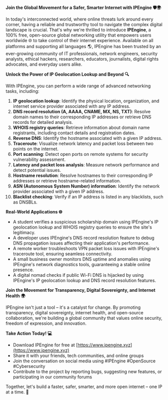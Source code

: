 **Join the Global Movement for a Safer, Smarter Internet with IPEngine 🛡️🌍**

In today's interconnected world, where online threats lurk around every corner, having a reliable and trustworthy tool to navigate the complex digital landscape is crucial. That's why we're thrilled to introduce **IPEngine**, a 100% free, open-source global networking utility that empowers users worldwide 🌐 to take control of their internet experience. Available on all platforms and supporting all languages 🌎, IPEngine has been trusted by an ever-growing community of IT professionals, network engineers, security analysts, ethical hackers, researchers, educators, journalists, digital rights advocates, and everyday users alike.

**Unlock the Power of IP Geolocation Lookup and Beyond 🔍**

With IPEngine, you can perform a wide range of advanced networking tasks, including:

1. **IP geolocation lookup**: Identify the physical location, organization, and internet service provider associated with any IP address.
2. **DNS record resolution (A, AAAA, CNAME, MX, NS, TXT)**: Resolve domain names to their corresponding IP addresses or retrieve DNS records for detailed analysis.
3. **WHOIS registry queries**: Retrieve information about domain name registrants, including contact details and registration dates.
4. **Reverse DNS**: Identify the hostname associated with a given IP address.
5. **Traceroute**: Visualize network latency and packet loss between two points on the internet.
6. **Port scanning**: Detect open ports on remote systems for security vulnerability assessment.
7. **Latency and packet loss analysis**: Measure network performance and detect potential issues.
8. **Hostname resolution**: Resolve hostnames to their corresponding IP addresses or retrieve hostname-related information.
9. **ASN (Autonomous System Number) information**: Identify the network provider associated with a given IP address.
10. **Blacklist checking**: Verify if an IP address is listed in any blacklists, such as DNSBLs.

**Real-World Applications 🌐**

* A student verifies a suspicious scholarship domain using IPEngine's IP geolocation lookup and WHOIS registry queries to ensure the site's legitimacy.
* A developer uses IPEngine's DNS record resolution feature to debug DNS propagation issues affecting their application's performance.
* A remote worker troubleshoots VPN packet loss issues with IPEngine's traceroute tool, ensuring seamless connectivity.
* A small business owner monitors DNS uptime and anomalies using IPEngine's network diagnostics tools, guaranteeing a stable online presence.
* A digital nomad checks if public Wi-Fi DNS is hijacked by using IPEngine's IP geolocation lookup and DNS record resolution features.

**Join the Movement for Transparency, Digital Sovereignty, and Internet Health 🌍**

IPEngine isn't just a tool – it's a catalyst for change. By promoting transparency, digital sovereignty, internet health, and open-source collaboration, we're building a global community that values online security, freedom of expression, and innovation.

**Take Action Today! 💻**

* Download IPEngine for free at [https://www.ipengine.xyz](https://www.ipengine.xyz)
* Share it with your friends, tech communities, and online groups
* Join the conversation on social media using #IPEngine #OpenSource #Cybersecurity
* Contribute to the project by reporting bugs, suggesting new features, or participating in our community forums

Together, let's build a faster, safer, smarter, and more open internet – one IP at a time. 🚀